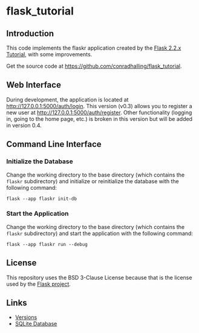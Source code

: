 # flask_tutorial

## Introduction

This code implements the flaskr application created by the
[Flask 2.2.x Tutorial](https://flask.palletsprojects.com/en/2.2.x/tutorial/),
with some improvements.

Get the source code at https://github.com/conradhalling/flask_tutorial.

## Web Interface

During development, the application is located at
http://127.0.0.1:5000/auth/login. This version (v0.3) allows you to
register a new user at http://127.0.0.1:5000/auth/register. Other
functionality (logging in, going to the home page, etc.) is broken in this
version but will be added in version 0.4.

## Command Line Interface

### Initialize the Database

Change the working directory to the base directory (which contains the
`flaskr` subdirectory) and initialize or reinitialize the database with the
following command:

```shell
flask --app flaskr init-db
```

### Start the Application

Change the working directory to the base directory (which contains the
`flaskr` subdirectory) and start the application with the following command:

```shell
flask --app flaskr run --debug
```

## License

This repository uses the BSD 3-Clause License because that is the license used
by the [Flask project](https://github.com/pallets/flask/).

## Links

- [Versions](versions.md)
- [SQLite Database](sqlite.md)
